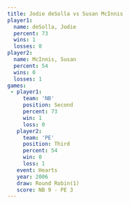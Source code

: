 ```yaml
---
title: Jodie deSolla vs Susan McInnis
player1:              
  name: deSolla, Jodie
  percent: 73         
  wins: 1             
  losses: 0           
player2:              
  name: McInnis, Susan
  percent: 54         
  wins: 0             
  losses: 1           
games:
 - player1:          
     team: 'NB'      
     position: Second
     percent: 73     
     win: 1          
     loss: 0         
   player2:         
     team: 'PE'     
     position: Third
     percent: 54    
     win: 0         
     loss: 1        
   event: Hearts       
   year: 2006          
   draw: Round Robin(1)
   score: NB 9 - PE 3  
---
```

